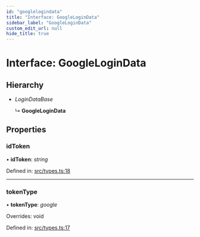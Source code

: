 ```yaml
---
id: "googlelogindata"
title: "Interface: GoogleLoginData"
sidebar_label: "GoogleLoginData"
custom_edit_url: null
hide_title: true
---
```


# Interface: GoogleLoginData

## Hierarchy

* *LoginDataBase*

  ↳ **GoogleLoginData**

## Properties

### idToken

• **idToken**: *string*

Defined in: [src/types.ts:18](https://github.com/actually-colab/editor/blob/27be0e5/client/src/types.ts#L18)

___

### tokenType

• **tokenType**: *google*

Overrides: void

Defined in: [src/types.ts:17](https://github.com/actually-colab/editor/blob/27be0e5/client/src/types.ts#L17)
